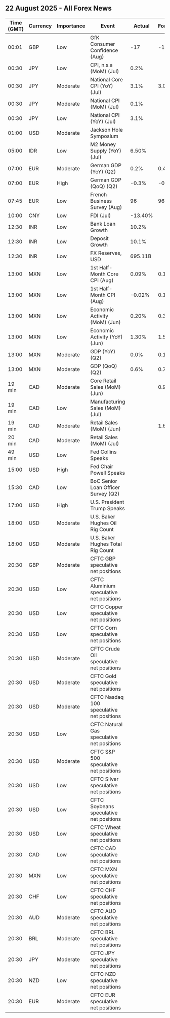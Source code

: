## 22 August 2025 - All Forex News

| Time (GMT) | Currency | Importance | Event | Actual | Forecast | Previous |
|------|----------|------------|-------|--------|----------|----------|
| 00:01 | GBP | Low | GfK Consumer Confidence (Aug) | -17 | -19 | -19 |
| 00:30 | JPY | Low | CPI, n.s.a (MoM) (Jul) | 0.2% |  | -0.1% |
| 00:30 | JPY | Moderate | National Core CPI (YoY) (Jul) | 3.1% | 3.0% | 3.3% |
| 00:30 | JPY | Moderate | National CPI (MoM) (Jul) | 0.1% |  | 0.1% |
| 00:30 | JPY | Low | National CPI (YoY) (Jul) | 3.1% |  | 3.3% |
| 01:00 | USD | Moderate | Jackson Hole Symposium |  |  |  |
| 05:00 | IDR | Low | M2 Money Supply (YoY) (Jul) | 6.50% |  | 6.40% |
| 07:00 | EUR | Moderate | German GDP (YoY) (Q2) | 0.2% | 0.4% | 0.3% |
| 07:00 | EUR | High | German GDP (QoQ) (Q2) | -0.3% | -0.1% | 0.3% |
| 07:45 | EUR | Low | French Business Survey (Aug) | 96 | 96 | 96 |
| 10:00 | CNY | Low | FDI (Jul) | -13.40% |  | -15.20% |
| 12:30 | INR | Low | Bank Loan Growth | 10.2% |  | 10.0% |
| 12:30 | INR | Low | Deposit Growth | 10.1% |  | 10.2% |
| 12:30 | INR | Low | FX Reserves, USD | 695.11B |  | 693.62B |
| 13:00 | MXN | Low | 1st Half-Month Core CPI (Aug) | 0.09% | 0.14% | 0.15% |
| 13:00 | MXN | Low | 1st Half-Month CPI (Aug) | -0.02% | 0.12% | 0.15% |
| 13:00 | MXN | Low | Economic Activity (MoM) (Jun) | 0.20% | 0.30% | 0.10% |
| 13:00 | MXN | Low | Economic Activity (YoY) (Jun) | 1.30% | 1.50% | 0.00% |
| 13:00 | MXN | Moderate | GDP (YoY) (Q2) | 0.0% | 0.1% | 0.8% |
| 13:00 | MXN | Moderate | GDP (QoQ) (Q2) | 0.6% | 0.7% | 0.2% |
| 19 min | CAD | Moderate | Core Retail Sales (MoM) (Jun) |  | 0.9% | -0.2% |
| 19 min | CAD | Low | Manufacturing Sales (MoM) (Jul) |  |  | 0.3% |
| 19 min | CAD | Moderate | Retail Sales (MoM) (Jun) |  | 1.6% | -1.1% |
| 20 min | CAD | Moderate | Retail Sales (MoM) (Jul) |  |  |  |
| 49 min | USD | Low | Fed Collins Speaks |  |  |  |
| 15:00 | USD | High | Fed Chair Powell Speaks |  |  |  |
| 15:30 | CAD | Low | BoC Senior Loan Officer Survey (Q2) |  |  | 1.5 |
| 17:00 | USD | High | U.S. President Trump Speaks |  |  |  |
| 18:00 | USD | Moderate | U.S. Baker Hughes Oil Rig Count |  |  | 412 |
| 18:00 | USD | Moderate | U.S. Baker Hughes Total Rig Count |  |  | 539 |
| 20:30 | GBP | Moderate | CFTC GBP speculative net positions |  |  | -33.3K |
| 20:30 | USD | Low | CFTC Aluminium speculative net positions |  |  | 1.1K |
| 20:30 | USD | Low | CFTC Copper speculative net positions |  |  | 28.2K |
| 20:30 | USD | Low | CFTC Corn speculative net positions |  |  | -133.2K |
| 20:30 | USD | Moderate | CFTC Crude Oil speculative net positions |  |  | 116.7K |
| 20:30 | USD | Moderate | CFTC Gold speculative net positions |  |  | 229.5K |
| 20:30 | USD | Moderate | CFTC Nasdaq 100 speculative net positions |  |  | 33.8K |
| 20:30 | USD | Low | CFTC Natural Gas speculative net positions |  |  | -97.0K |
| 20:30 | USD | Moderate | CFTC S&P 500 speculative net positions |  |  | -139.6K |
| 20:30 | USD | Low | CFTC Silver speculative net positions |  |  | 44.3K |
| 20:30 | USD | Low | CFTC Soybeans speculative net positions |  |  | -15.6K |
| 20:30 | USD | Low | CFTC Wheat speculative net positions |  |  | -89.0K |
| 20:30 | CAD | Low | CFTC CAD speculative net positions |  |  | -79.4K |
| 20:30 | MXN | Low | CFTC MXN speculative net positions |  |  | 68.1K |
| 20:30 | CHF | Low | CFTC CHF speculative net positions |  |  | -27.4K |
| 20:30 | AUD | Moderate | CFTC AUD speculative net positions |  |  | -83.6K |
| 20:30 | BRL | Moderate | CFTC BRL speculative net positions |  |  | 24.6K |
| 20:30 | JPY | Moderate | CFTC JPY speculative net positions |  |  | 82.0K |
| 20:30 | NZD | Low | CFTC NZD speculative net positions |  |  | -4.8K |
| 20:30 | EUR | Moderate | CFTC EUR speculative net positions |  |  | 116.0K |
